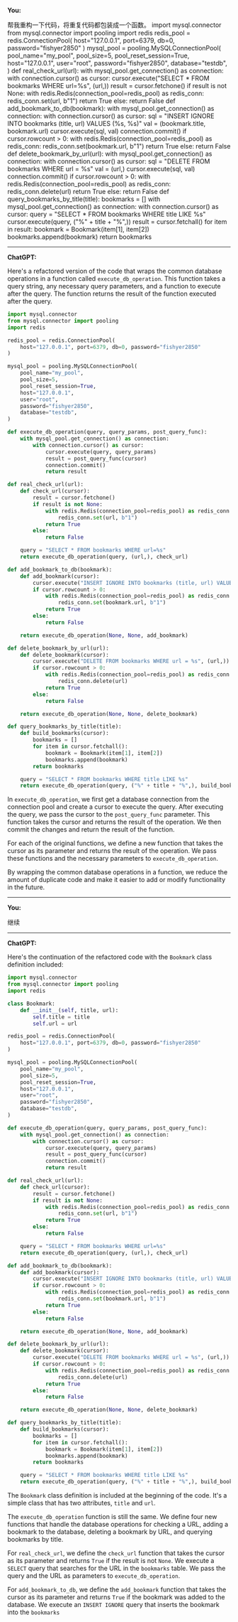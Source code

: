 **You:**

帮我重构一下代码，将重复代码都包装成一个函数。 import mysql.connector from mysql.connector import pooling import redis redis\_pool = redis.ConnectionPool( host="127.0.0.1", port=6379, db=0, password="fishyer2850" ) mysql\_pool = pooling.MySQLConnectionPool( pool\_name="my\_pool", pool\_size=5, pool\_reset\_session=True, host="127.0.0.1", user="root", password="fishyer2850", database="testdb", ) def real\_check\_url(url): with mysql\_pool.get\_connection() as connection: with connection.cursor() as cursor: cursor.execute("SELECT \* FROM bookmarks WHERE url=%s", (url,)) result = cursor.fetchone() if result is not None: with redis.Redis(connection\_pool=redis\_pool) as redis\_conn: redis\_conn.set(url, b"1") return True else: return False def add\_bookmark\_to\_db(bookmark): with mysql\_pool.get\_connection() as connection: with connection.cursor() as cursor: sql = "INSERT IGNORE INTO bookmarks (title, url) VALUES (%s, %s)" val = (bookmark.title, bookmark.url) cursor.execute(sql, val) connection.commit() if cursor.rowcount > 0: with redis.Redis(connection\_pool=redis\_pool) as redis\_conn: redis\_conn.set(bookmark.url, b"1") return True else: return False def delete\_bookmark\_by\_url(url): with mysql\_pool.get\_connection() as connection: with connection.cursor() as cursor: sql = "DELETE FROM bookmarks WHERE url = %s" val = (url,) cursor.execute(sql, val) connection.commit() if cursor.rowcount > 0: with redis.Redis(connection\_pool=redis\_pool) as redis\_conn: redis\_conn.delete(url) return True else: return False def query\_bookmarks\_by\_title(title): bookmarks = \[\] with mysql\_pool.get\_connection() as connection: with connection.cursor() as cursor: query = "SELECT \* FROM bookmarks WHERE title LIKE %s" cursor.execute(query, ("%" + title + "%",)) result = cursor.fetchall() for item in result: bookmark = Bookmark(item\[1\], item\[2\]) bookmarks.append(bookmark) return bookmarks

* * *

**ChatGPT:**

Here's a refactored version of the code that wraps the common database operations in a function called `execute_db_operation`. This function takes a query string, any necessary query parameters, and a function to execute after the query. The function returns the result of the function executed after the query.

```python
import mysql.connector
from mysql.connector import pooling
import redis

redis_pool = redis.ConnectionPool(
    host="127.0.0.1", port=6379, db=0, password="fishyer2850"
)

mysql_pool = pooling.MySQLConnectionPool(
    pool_name="my_pool",
    pool_size=5,
    pool_reset_session=True,
    host="127.0.0.1",
    user="root",
    password="fishyer2850",
    database="testdb",
)

def execute_db_operation(query, query_params, post_query_func):
    with mysql_pool.get_connection() as connection:
        with connection.cursor() as cursor:
            cursor.execute(query, query_params)
            result = post_query_func(cursor)
            connection.commit()
            return result

def real_check_url(url):
    def check_url(cursor):
        result = cursor.fetchone()
        if result is not None:
            with redis.Redis(connection_pool=redis_pool) as redis_conn:
                redis_conn.set(url, b"1")
            return True
        else:
            return False

    query = "SELECT * FROM bookmarks WHERE url=%s"
    return execute_db_operation(query, (url,), check_url)

def add_bookmark_to_db(bookmark):
    def add_bookmark(cursor):
        cursor.execute("INSERT IGNORE INTO bookmarks (title, url) VALUES (%s, %s)", (bookmark.title, bookmark.url))
        if cursor.rowcount > 0:
            with redis.Redis(connection_pool=redis_pool) as redis_conn:
                redis_conn.set(bookmark.url, b"1")
            return True
        else:
            return False

    return execute_db_operation(None, None, add_bookmark)

def delete_bookmark_by_url(url):
    def delete_bookmark(cursor):
        cursor.execute("DELETE FROM bookmarks WHERE url = %s", (url,))
        if cursor.rowcount > 0:
            with redis.Redis(connection_pool=redis_pool) as redis_conn:
                redis_conn.delete(url)
            return True
        else:
            return False

    return execute_db_operation(None, None, delete_bookmark)

def query_bookmarks_by_title(title):
    def build_bookmarks(cursor):
        bookmarks = []
        for item in cursor.fetchall():
            bookmark = Bookmark(item[1], item[2])
            bookmarks.append(bookmark)
        return bookmarks

    query = "SELECT * FROM bookmarks WHERE title LIKE %s"
    return execute_db_operation(query, ("%" + title + "%",), build_bookmarks)
```

In `execute_db_operation`, we first get a database connection from the connection pool and create a cursor to execute the query. After executing the query, we pass the cursor to the `post_query_func` parameter. This function takes the cursor and returns the result of the operation. We then commit the changes and return the result of the function.

For each of the original functions, we define a new function that takes the cursor as its parameter and returns the result of the operation. We pass these functions and the necessary parameters to `execute_db_operation`.

By wrapping the common database operations in a function, we reduce the amount of duplicate code and make it easier to add or modify functionality in the future.

* * *

**You:**

继续

* * *

**ChatGPT:**

Here's the continuation of the refactored code with the `Bookmark` class definition included:

```python
import mysql.connector
from mysql.connector import pooling
import redis

class Bookmark:
    def __init__(self, title, url):
        self.title = title
        self.url = url

redis_pool = redis.ConnectionPool(
    host="127.0.0.1", port=6379, db=0, password="fishyer2850"
)

mysql_pool = pooling.MySQLConnectionPool(
    pool_name="my_pool",
    pool_size=5,
    pool_reset_session=True,
    host="127.0.0.1",
    user="root",
    password="fishyer2850",
    database="testdb",
)

def execute_db_operation(query, query_params, post_query_func):
    with mysql_pool.get_connection() as connection:
        with connection.cursor() as cursor:
            cursor.execute(query, query_params)
            result = post_query_func(cursor)
            connection.commit()
            return result

def real_check_url(url):
    def check_url(cursor):
        result = cursor.fetchone()
        if result is not None:
            with redis.Redis(connection_pool=redis_pool) as redis_conn:
                redis_conn.set(url, b"1")
            return True
        else:
            return False

    query = "SELECT * FROM bookmarks WHERE url=%s"
    return execute_db_operation(query, (url,), check_url)

def add_bookmark_to_db(bookmark):
    def add_bookmark(cursor):
        cursor.execute("INSERT IGNORE INTO bookmarks (title, url) VALUES (%s, %s)", (bookmark.title, bookmark.url))
        if cursor.rowcount > 0:
            with redis.Redis(connection_pool=redis_pool) as redis_conn:
                redis_conn.set(bookmark.url, b"1")
            return True
        else:
            return False

    return execute_db_operation(None, None, add_bookmark)

def delete_bookmark_by_url(url):
    def delete_bookmark(cursor):
        cursor.execute("DELETE FROM bookmarks WHERE url = %s", (url,))
        if cursor.rowcount > 0:
            with redis.Redis(connection_pool=redis_pool) as redis_conn:
                redis_conn.delete(url)
            return True
        else:
            return False

    return execute_db_operation(None, None, delete_bookmark)

def query_bookmarks_by_title(title):
    def build_bookmarks(cursor):
        bookmarks = []
        for item in cursor.fetchall():
            bookmark = Bookmark(item[1], item[2])
            bookmarks.append(bookmark)
        return bookmarks

    query = "SELECT * FROM bookmarks WHERE title LIKE %s"
    return execute_db_operation(query, ("%" + title + "%",), build_bookmarks)
```

The `Bookmark` class definition is included at the beginning of the code. It's a simple class that has two attributes, `title` and `url`.

The `execute_db_operation` function is still the same. We define four new functions that handle the database operations for checking a URL, adding a bookmark to the database, deleting a bookmark by URL, and querying bookmarks by title.

For `real_check_url`, we define the `check_url` function that takes the cursor as its parameter and returns `True` if the result is not `None`. We execute a `SELECT` query that searches for the URL in the `bookmarks` table. We pass the query and the URL as parameters to `execute_db_operation`.

For `add_bookmark_to_db`, we define the `add_bookmark` function that takes the cursor as its parameter and returns `True` if the bookmark was added to the database. We execute an `INSERT IGNORE` query that inserts the bookmark into the `bookmarks`